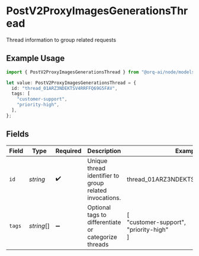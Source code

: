 # PostV2ProxyImagesGenerationsThread

Thread information to group related requests

## Example Usage

```typescript
import { PostV2ProxyImagesGenerationsThread } from "@orq-ai/node/models/operations";

let value: PostV2ProxyImagesGenerationsThread = {
  id: "thread_01ARZ3NDEKTSV4RRFFQ69G5FAV",
  tags: [
    "customer-support",
    "priority-high",
  ],
};
```

## Fields

| Field                                                  | Type                                                   | Required                                               | Description                                            | Example                                                |
| ------------------------------------------------------ | ------------------------------------------------------ | ------------------------------------------------------ | ------------------------------------------------------ | ------------------------------------------------------ |
| `id`                                                   | *string*                                               | :heavy_check_mark:                                     | Unique thread identifier to group related invocations. | thread_01ARZ3NDEKTSV4RRFFQ69G5FAV                      |
| `tags`                                                 | *string*[]                                             | :heavy_minus_sign:                                     | Optional tags to differentiate or categorize threads   | [<br/>"customer-support",<br/>"priority-high"<br/>]    |